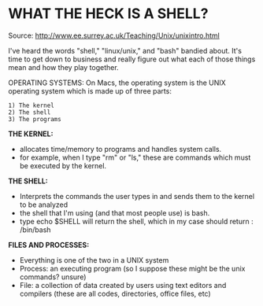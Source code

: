 # WHAT THE HECK IS A SHELL? 

Source: http://www.ee.surrey.ac.uk/Teaching/Unix/unixintro.html

I've heard the words "shell," "linux/unix," and "bash" bandied about. It's time to get down to business and really figure out what each of those things mean and how they play together.

OPERATING SYSTEMS:
On Macs, the operating system is the UNIX operating system which is made up of three parts: 

	1) The kernel
	2) The shell
	3) The programs

**THE KERNEL:**
 - allocates time/memory to programs and handles system calls.
 - for example, when I type "rm" or "ls," these are commands which must be executed by the kernel.

**THE SHELL:** 
 - Interprets the commands the user types in and sends them to the kernel to be analyzed
 - the shell that I'm using (and that most people use) is bash. 
 - type echo $SHELL will return the shell, which in my case should return : /bin/bash

**FILES AND PROCESSES:** 
 - Everything is one of the two in a UNIX system
 - Process: an executing program (so I suppose these might be the unix commands? unsure)
 - File: a collection of data created by users using text editors and compilers (these are all codes, directories, office files, etc) 
